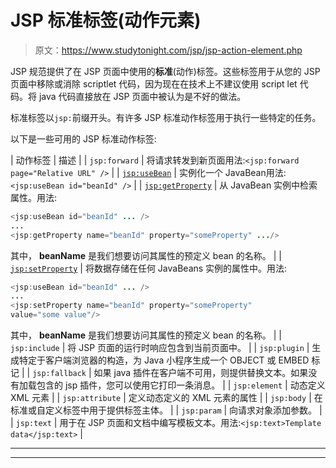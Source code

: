 # JSP 标准标签(动作元素)

> 原文：<https://www.studytonight.com/jsp/jsp-action-element.php>

JSP 规范提供了在 JSP 页面中使用的**标准**(动作)标签。这些标签用于从您的 JSP 页面中移除或消除 scriptlet 代码，因为现在在技术上不建议使用 script let 代码。将 java 代码直接放在 JSP 页面中被认为是不好的做法。

标准标签以`jsp:`前缀开头。有许多 JSP 标准动作标签用于执行一些特定的任务。

以下是一些可用的 JSP 标准动作标签:

| 动作标签 | 描述 |
| `jsp:forward` | 将请求转发到新页面用法:`<jsp:forward page="Relative URL" />` |
| [`jsp:useBean`](usebean-tag.php) | 实例化一个 JavaBean用法:`<jsp:useBean id="beanId" />` |
| [`jsp:getProperty`](getproperty-tag.php) | 从 JavaBean 实例中检索属性。用法:

```java
<jsp:useBean id="beanId" ... />
...
<jsp:getProperty name="beanId" property="someProperty" .../>
```

其中， **beanName** 是我们想要访问其属性的预定义 bean 的名称。 |
| [`jsp:setProperty`](getproperty-tag.php) | 将数据存储在任何 JavaBeans 实例的属性中。用法:

```java
<jsp:useBean id="beanId" ... />
...
<jsp:setProperty name="beanId" property="someProperty" 
value="some value"/>
```

其中， **beanName** 是我们想要访问其属性的预定义 bean 的名称。 |
| `jsp:include` | 将 JSP 页面的运行时响应包含到当前页面中。 |
| `jsp:plugin` | 生成特定于客户端浏览器的构造，为 Java 小程序生成一个 OBJECT 或 EMBED 标记 |
| `jsp:fallback` | 如果 java 插件在客户端不可用，则提供替换文本。如果没有加载包含的 jsp 插件，您可以使用它打印一条消息。 |
| `jsp:element` | 动态定义 XML 元素 |
| `jsp:attribute` | 定义动态定义的 XML 元素的属性 |
| `jsp:body` | 在标准或自定义标签中用于提供标签主体。 |
| `jsp:param` | 向请求对象添加参数。 |
| `jsp:text` | 用于在 JSP 页面和文档中编写模板文本。用法:`<jsp:text>Template data</jsp:text>` |

* * *

* * *